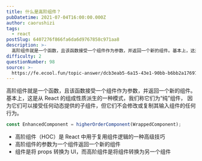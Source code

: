 ```yaml
---
title: 什么是高阶组件？
pubDatetime: 2021-07-04T16:00:00.000Z
author: caorushizi
tags:
  - react
postSlug: 6407276f866fa6da6d9767858c971aa8
description: >-
  高阶组件就是一个函数，且该函数接受一个组件作为参数，并返回一个新的组件。基本上，这是从React的组成性质派生的一种模式，我们称它们为“纯”组件，因为它们可以接受任何动态提供的子组件，但它们不会修改或
difficulty: 2
questionNumber: 98
source: >-
  https://fe.ecool.fun/topic-answer/dcb3eab5-6a15-43e1-90bb-b6bb2a17697c?orderBy=updateTime&order=desc&tagId=13
---
```


高阶组件就是一个函数，且该函数接受一个组件作为参数，并返回一个新的组件。基本上，这是从 React 的组成性质派生的一种模式，我们称它们为“纯”组件， 因为它们可以接受任何动态提供的子组件，但它们不会修改或复制其输入组件的任何行为。

```jsx
const EnhancedComponent = higherOrderComponent(WrappedComponent);
```

- 高阶组件（HOC）是 React 中用于复用组件逻辑的一种高级技巧
- 高阶组件的参数为一个组件返回一个新的组件
- 组件是将 props 转换为 UI，而高阶组件是将组件转换为另一个组件
